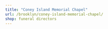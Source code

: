```yaml
---
title: "Coney Island Memorial Chapel"
url: /brooklyn/coney-island-memorial-chapel/
shop: funeral directors
---
```

